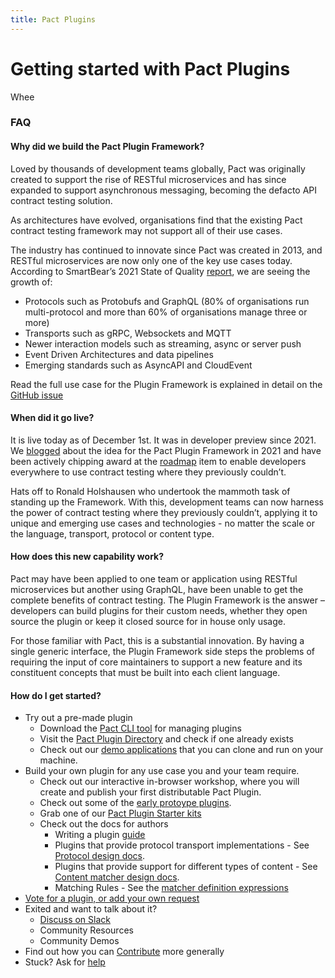 ```yaml
---
title: Pact Plugins
---
```


# Getting started with Pact Plugins

Whee

### FAQ

#### Why did we build the Pact Plugin Framework?

Loved by thousands of development teams globally, Pact was originally created to support the rise of RESTful microservices and has since expanded to support asynchronous messaging, becoming the defacto API contract testing solution.

As architectures have evolved, organisations find that the existing Pact contract testing framework may not support all of their use cases.

The industry has continued to innovate since Pact was created in 2013, and RESTful microservices are now only one of the key use cases today. According to SmartBear’s 2021 State of Quality [report](https://smartbear.com/state-of-software-quality/api/tools/#api-protocols), we are seeing the growth of:

- Protocols such as Protobufs and GraphQL (80% of organisations run multi-protocol and more than 60% of organisations manage three or more)
- Transports such as gRPC, Websockets and MQTT
- Newer interaction models such as streaming, async or server push
- Event Driven Architectures and data pipelines
- Emerging standards such as AsyncAPI and CloudEvent

Read the full use case for the Plugin Framework is explained in detail on the [GitHub issue](https://github.com/pact-foundation/pact-specification/issues/83)

#### When did it go live?

It is live today as of December 1st. It was in developer preview since 2021. We [blogged](https://pactflow.io/blog/extending-pact-with-plugins/) about the idea for the Pact Plugin Framework in 2021 and have been actively chipping award at the [roadmap](https://github.com/pactflow/roadmap/issues/33) item to enable developers everywhere to use contract testing where they previously couldn’t.

Hats off to Ronald Holshausen who undertook the mammoth task of standing up the Framework. With this, development teams can now harness the power of contract testing where they previously couldn’t, applying it to unique and emerging use cases and technologies - no matter the scale or the language, transport, protocol or content type.

#### How does this new capability work?

Pact may have been applied to one team or application using RESTful microservices but another using GraphQL, have been unable to get the complete benefits of contract testing. The Plugin Framework is the answer – developers can build plugins for their custom needs, whether they open source the plugin or keep it closed source for in house only usage.

For those familiar with Pact, this is a substantial innovation. By having a single generic interface, the Plugin Framework side steps the problems of requiring the input of core maintainers to support a new feature and its constituent concepts that must be built into each client language.

#### How do I get started?

- Try out a pre-made plugin
  - Download the [Pact CLI tool](/plugins/directory#plugin-tooling) for managing plugins
  - Visit the [Pact Plugin Directory](/plugins/directory) and check if one already exists
  - Check out our [demo applications](/plugins/directory#demos) that you can clone and run on your machine.
- Build your own plugin for any use case you and your team require.
  - Check out our interactive in-browser workshop, where you will create and publish your first distributable Pact Plugin.
  - Check out some of the [early protoype plugins](/plugins/directory#plugin-prototypes).
  - Grab one of our [Pact Plugin Starter kits](/plugins/directory#template-plugins)
  - Check out the docs for authors
    - Writing a plugin [guide](https://docs.pact.io/implementation_guides/pact_plugins/docs/writing-plugin-guide)
    - Plugins that provide protocol transport implementations - See [Protocol design docs](https://docs.pact.io/implementation_guides/pact_plugins/docs/protocol-plugin-design).
    - Plugins that provide support for different types of content - See [Content matcher design docs](https://docs.pact.io/implementation_guides/pact_plugins/docs/content-matcher-design).
    - Matching Rules - See the [matcher definition expressions](http://localhost:3000/implementation_guides/pact_plugins/docs/matching-rule-definition-expressions)
- [Vote for a plugin, or add your own request](https://pact.canny.io/)
- Exited and want to talk about it?
  - [Discuss on Slack](http://slack.pact.io/)
  - Community Resources
  - Community Demos
- Find out how you can [Contribute](https://docs.pact.io/contributing) more generally
- Stuck? Ask for [help](https://docs.pact.io/help)
